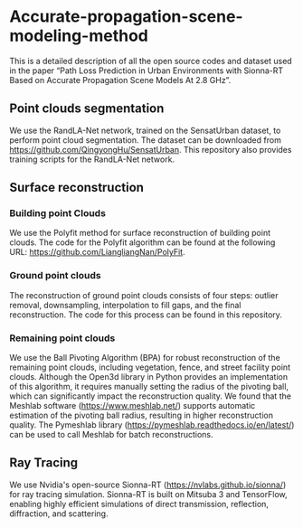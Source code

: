 # Accurate-propagation-scene-modeling-method
This is a detailed description of all the open source codes and dataset used in the paper “Path Loss Prediction in Urban Environments with Sionna-RT Based on Accurate Propagation Scene Models At 2.8 GHz”.

## Point clouds segmentation
We use the RandLA-Net network, trained on the SensatUrban dataset, to perform point cloud segmentation. The dataset can be downloaded from https://github.com/QingyongHu/SensatUrban. This repository also provides training scripts for the RandLA-Net network.

## Surface reconstruction
### Building point Clouds 
We use the Polyfit method for surface reconstruction of building point clouds. The code for the Polyfit algorithm can be found at the following URL: https://github.com/LiangliangNan/PolyFit.

### Ground point clouds
The reconstruction of ground point clouds consists of four steps: outlier removal, downsampling, interpolation to fill gaps, and the final reconstruction. The code for this process can be found in this repository.

### Remaining point clouds
We use the Ball Pivoting Algorithm (BPA) for robust reconstruction of the remaining point clouds, including vegetation, fence, and street facility point clouds. Although the Open3d library in Python provides an implementation of this algorithm, it requires manually setting the radius of the pivoting ball, which can significantly impact the reconstruction quality. We found that the Meshlab software (https://www.meshlab.net/) supports automatic estimation of the pivoting ball radius, resulting in higher reconstruction quality. The Pymeshlab library (https://pymeshlab.readthedocs.io/en/latest/) can be used to call Meshlab for batch reconstructions.

## Ray Tracing
We use Nvidia's open-source Sionna-RT (https://nvlabs.github.io/sionna/) for ray tracing simulation. Sionna-RT is built on Mitsuba 3 and TensorFlow, enabling highly efficient simulations of direct transmission, reflection, diffraction, and scattering.

